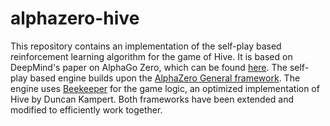 # alphazero-hive

This repository contains an implementation of the self-play based reinforcement learning algorithm for the game of Hive.
It is based on DeepMind's paper on AlphaGo Zero, which can be found [here](https://www.nature.com/articles/nature24270.pdf).
The self-play based engine builds upon the [AlphaZero General framework](https://github.com/suragnair/alpha-zero-general).
The engine uses [Beekeeper](https://github.com/Fjf/hive_engine/) for the game logic, an optimized implementation of Hive by Duncan Kampert.
Both frameworks have been extended and modified to efficiently work together.

